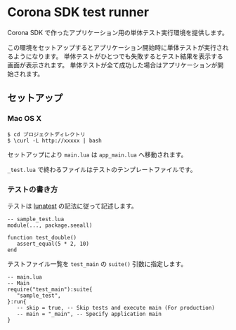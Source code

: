# Corona SDK test runner

Corona SDK で作ったアプリケーション用の単体テスト実行環境を提供します。

この環境をセットアップするとアプリケーション開始時に単体テストが実行されるようになります。
単体テストがひとつでも失敗するとテスト結果を表示する画面が表示されます。
単体テストが全て成功した場合はアプリケーションが開始されます。

## セットアップ

### Mac OS X

````
$ cd プロジェクトディレクトリ
$ \curl -L http://xxxxx | bash
````

セットアップにより `main.lua` は `app_main.lua` へ移動されます。

`_test.lua` で終わるファイルはテストのテンプレートファイルです。

### テストの書き方

テストは [lunatest](https://github.com/silentbicycle/lunatest) の記法に従って記述します。

````
-- sample_test.lua
module(..., package.seeall)

function test_double()
   assert_equal(5 * 2, 10)
end
````

テストファイル一覧を `test_main` の `suite()` 引数に指定します。

````
-- main.lua
-- Main
require("test_main"):suite{
   "sample_test",
}:run{
   -- skip = true, -- Skip tests and execute main (For production)
   -- main = "_main", -- Specify application main
}
````
